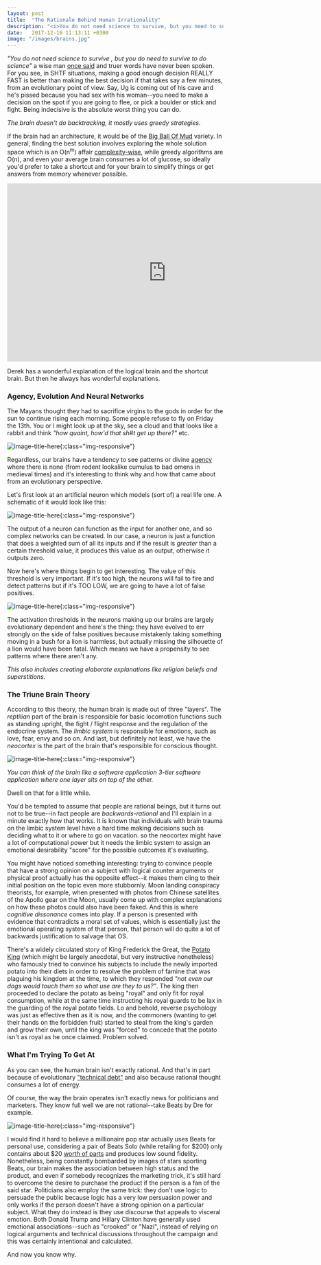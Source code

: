 ```yaml
---
layout: post
title:  "The Rationale Behind Human Irrationality"
description: "<i>You do not need science to survive, but you need to survive to do science</i> a wise man once said, and truer words have never been spoken. For you see, in SHTF situations, making a good enough decision REALLY FAST is better than making the best decision if that takes say a few minutes."
date:   2017-12-16 11:13:11 +0300
image: "/images/brains.jpg"
---
```

<i>"You do not need science to survive , but you do need to survive to do science"</i> a wise man [once said](https://medium.com/incerto/how-to-be-rational-about-rationality-432e96dd4d1a) and truer words have never been spoken. For you see, in SHTF situations, making a good enough decision REALLY FAST is better than making the best decision if that takes say a few minutes, from an evolutionary point of view. Say, Ug is coming out of his cave and he's pissed because you had sex with his woman--you need to make a decision on the spot if you are going to flee, or pick a boulder or stick and fight. Being indecisive is the absolute worst thing you can do.

*The brain doesn't do backtracking, it mostly uses greedy strategies.*

If the brain had an architecture, it would be of the [Big Ball Of Mud](https://blog.codinghorror.com/the-big-ball-of-mud-and-other-architectural-disasters/) variety. In general, finding the best solution involves exploring the whole solution space which is an O(n<sup>m</sup>) affair [complexity-wise](https://discrete.gr/complexity/), while greedy algorithms are O(n), and even your average brain consumes a lot of glucose, so ideally you'd prefer to take a shortcut and for your brain to simplify things or get answers from memory whenever possible.

<iframe width="740" height="415" src="https://www.youtube.com/embed/UBVV8pch1dM" frameborder="0" allowfullscreen></iframe>

Derek has a wonderful explanation of the logical brain and the shortcut brain. But then he always has wonderful explanations.

### Agency, Evolution And Neural Networks
The Mayans thought they had to sacrifice virgins to the gods in order for the sun to continue rising each morning. Some people refuse to fly on Friday the 13th. You or I might look up at the sky, see a cloud and that looks like a rabbit and think *"how quaint, how'd that sh#t get up there?"* etc.

![image-title-here](/images/rabbit-cloud.jpg){:class="img-responsive"}

Regardless, our brains have a tendency to see patterns or divine [agency](https://en.wikipedia.org/wiki/Agency_(philosophy)) where there is none (from rodent lookalike cumulus to bad omens in medieval times) and it's interesting to think why and how that came about from an evolutionary perspective.

Let's first look at an artificial neuron which models (sort of) a real life one. A schematic of it would look like this:

![image-title-here](/images/neuron-diagram.png){:class="img-responsive"}

The output of a neuron can function as the input for another one, and so complex networks can be created. In our case, a neuron is just a function that does a weighted sum of all its inputs and if the result is *greater* than a certain threshold value, it produces this value as an output, otherwise it outputs zero.

Now here's where things begin to get interesting. The value of this threshold is very important. If it's too high, the neurons will fail to fire and detect patterns but if it's TOO LOW, we are going to have a lot of false positives.

![image-title-here](/images/lioness.jpg){:class="img-responsive"}

The activation thresholds in the neurons making up our brains are largely evolutionary dependent and here's the thing: they have evolved to err strongly on the side of false positives because mistakenly taking something moving in a bush for a lion is harmless, but actually missing the silhouette of a lion would have been fatal. Which means we have a propensity to see patterns where there aren't any.

<i>
This also includes creating elaborate explanations like religion beliefs and superstitions.
</i>

### The Triune Brain Theory
According to this theory, the human brain is made out of three "layers". The *reptilian* part of the brain is responsible for basic locomotion functions such as standing upright, the fight / flight response and the regulation of the endocrine system. The *limbic system* is responsible for emotions, such as love, fear, envy and so on. And last, but definitely not least, we have the *neocortex* is the part of the brain that's responsible for conscious thought.

![image-title-here](/images/triune.png){:class="img-responsive"}

<i>
You can think of the brain like a software application 3-tier software application where one layer sits on top of the other.
</i>

Dwell on that for a little while.

You'd be tempted to assume that people are rational beings, but it turns out not to be true--in fact people are *backwards-rational* and I'll explain in a minute exactly how that works. It is known that individuals with brain trauma on the limbic system level have a hard time making decisions such as deciding what to it or where to go on vacation. so the neocortex might have a lot of computational power but it needs the limbic system to assign an emotional desirability "score" for the possible outcomes it's evaluating.

You might have noticed something interesting: trying to convince people that have a strong opinion on a subject with logical counter arguments or physical proof actually has the opposite effect--it makes them cling to their initial position on the topic even more stubbornly. Moon landing conspiracy theorists, for example, when presented with photos from Chinese satellites of the Apollo gear on the Moon, usually come up with complex explanations on how these photos could also have been faked. And this is where *cognitive dissonance* comes into play. If a person is presented with evidence that contradicts a moral set of values, which is essentially just the emotional operating system of that person, that person will do quite a lot of backwards justification to salvage that OS.

There's a widely circulated story of King Frederick the Great, the [Potato King](https://en.wikipedia.org/wiki/Frederick_the_Great) (which might be largely anecdotal, but very instructive nonetheless) who famously tried to convince his subjects to include the newly imported potato into their diets in order to resolve the problem of famine that was plaguing his kingdom at the time, to which they responded <i>"not even our dogs would touch them so what use are they to us?"</i>. The king then proceeded to declare the potato as being "royal" and only fit for royal consumption, while at the same time instructing his royal guards to be lax in the guarding of the royal potato fields. Lo and behold, reverse psychology was just as effective then as it is now, and the commoners (wanting to get their hands on the forbidden fruit) started to steal from the king's garden and grow their own, until the king was "forced" to concede that the potato isn't as royal as he once claimed. Problem solved.

### What I'm Trying To Get At
As you can see, the human brain isn't exactly rational. And that's in part because of evolutionary ["technical debt"](https://en.wikipedia.org/wiki/Technical_debt) and also because rational thought consumes a lot of energy.

Of course, the way the brain operates isn't exactly news for politicians and marketers. They know full well we are not rational--take Beats by Dre for example.

![image-title-here](/images/gaga.jpg){:class="img-responsive"}

I would find it hard to believe a millionaire pop star actually uses Beats for personal use, considering a pair of Beats Solo (while retailing for $200) only contains about $20 [worth of parts](https://www.techspot.com/news/61060-200-beats-headphones-actually-cost-18-make.html) and produces low sound fidelity. Nonetheless, being constantly bombarded by images of stars sporting Beats, our brain makes the association between high status and the product, and even if somebody recognizes the marketing trick, it's still hard to overcome the desire to purchase the product if the person is a fan of the said star. Politicians also employ the same trick: they don't use logic to persuade the public because logic has a very low persuasion power and only works if the person doesn't have a strong opinion on a particular subject. What they do instead is they use discourse that appeals to visceral emotion. Both Donald Trump and Hillary Clinton have generally used emotional associations--such as "crooked" or "Nazi", instead of relying on logical arguments and technical discussions throughout the campaign and this was certainly intentional and calculated.

And now you know why.
